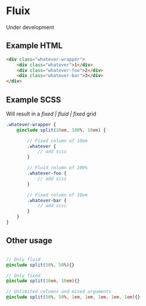 # Fluix

Under development

## Example HTML
```html
<div class="whatever-wrapper">
    <div class="whatever">1</div>
    <div class="whatever-foo">2</div>
    <div class="whatever-bar">3</div>
</div>
```

## Example SCSS 

Will result in a _fixed | fluid | fixed_ grid

```scss
.whatever-wrapper {
	@include split(10em, 100%, 10em) {

		// Fixed column of 10em
		.whatever {
			// add scss
		}

		// Fluid column of 100%
		.whatever-foo {
			// add scss
		}

		// Fixed column of 10em
		.whatever-bar {
			// add scss
		}
	}	
}
```

## Other usage
```scss

// Only fluid
@include split(50%, 50%){}

// Only fixed
@include split(10em, 10em){}

// Unlimited columns and mixed arguments
@include split(50%, 50%, 1em, 1em, 1em, 1em, 1em){}

